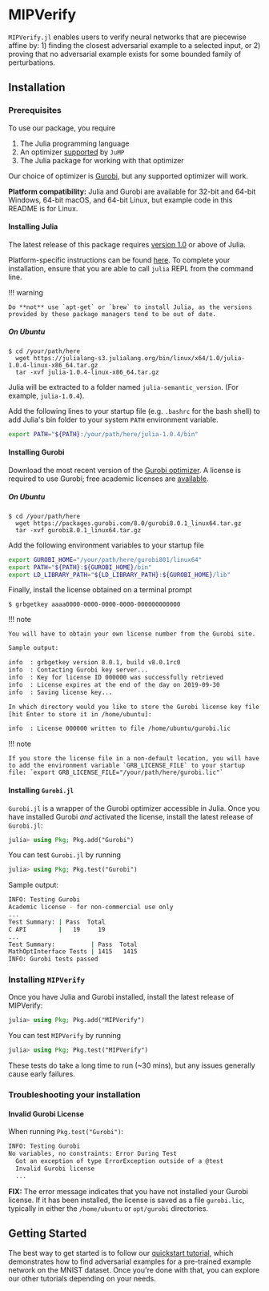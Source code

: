 # MIPVerify

`MIPVerify.jl` enables users to verify neural networks that are piecewise affine by: 1) finding the
closest adversarial example to a selected input, or 2) proving that no adversarial example exists
for some bounded family of perturbations.

## Installation

### Prerequisites

To use our package, you require

1.  The Julia programming language
2.  An optimizer [supported](https://jump.dev/JuMP.jl/stable/installation/#Getting-Solvers-1) by
    `JuMP`
3.  The Julia package for working with that optimizer

Our choice of optimizer is [Gurobi](http://www.gurobi.com/), but any supported optimizer will work.

**Platform compatibility:** Julia and Gurobi are available for 32-bit and 64-bit Windows, 64-bit
macOS, and 64-bit Linux, but example code in this README is for Linux.

#### Installing Julia

The latest release of this package requires [version 1.0](https://julialang.org/downloads/) or above
of Julia.

Platform-specific instructions can be found [here](https://julialang.org/downloads/platform.html).
To complete your installation, ensure that you are able to call `julia` REPL from the command line.

!!! warning

    Do **not** use `apt-get` or `brew` to install Julia, as the versions provided by these package managers tend to be out of date.

##### On Ubuntu

```console
$ cd /your/path/here
  wget https://julialang-s3.julialang.org/bin/linux/x64/1.0/julia-1.0.4-linux-x86_64.tar.gz
  tar -xvf julia-1.0.4-linux-x86_64.tar.gz
```

Julia will be extracted to a folder named `julia-semantic_version`. (For example, `julia-1.0.4`).

Add the following lines to your startup file (e.g. `.bashrc` for the bash shell) to add Julia's bin
folder to your system `PATH` environment variable.

```sh
export PATH="${PATH}:/your/path/here/julia-1.0.4/bin"
```

#### Installing Gurobi

Download the most recent version of the
[Gurobi optimizer](http://www.gurobi.com/downloads/gurobi-optimizer). A license is required to use
Gurobi; free academic licenses are
[available](https://user.gurobi.com/download/licenses/free-academic).

##### On Ubuntu

```console
$ cd /your/path/here
  wget https://packages.gurobi.com/8.0/gurobi8.0.1_linux64.tar.gz
  tar -xvf gurobi8.0.1_linux64.tar.gz
```

Add the following environment variables to your startup file

```sh
export GUROBI_HOME="/your/path/here/gurobi801/linux64"
export PATH="${PATH}:${GUROBI_HOME}/bin"
export LD_LIBRARY_PATH="${LD_LIBRARY_PATH}:${GUROBI_HOME}/lib"
```

Finally, install the license obtained on a terminal prompt

```console
$ grbgetkey aaaa0000-0000-0000-0000-000000000000
```

!!! note

    You will have to obtain your own license number from the Gurobi site.

```sh
Sample output:

info  : grbgetkey version 8.0.1, build v8.0.1rc0
info  : Contacting Gurobi key server...
info  : Key for license ID 000000 was successfully retrieved
info  : License expires at the end of the day on 2019-09-30
info  : Saving license key...

In which directory would you like to store the Gurobi license key file?
[hit Enter to store it in /home/ubuntu]:

info  : License 000000 written to file /home/ubuntu/gurobi.lic
```

!!! note

    If you store the license file in a non-default location, you will have to add the environment variable `GRB_LICENSE_FILE` to your startup file: `export GRB_LICENSE_FILE="/your/path/here/gurobi.lic"`

#### Installing `Gurobi.jl`

`Gurobi.jl` is a wrapper of the Gurobi optimizer accessible in Julia. Once you have installed Gurobi
_and_ activated the license, install the latest release of `Gurobi.jl`:

```julia
julia> using Pkg; Pkg.add("Gurobi")
```

You can test `Gurobi.jl` by running

```julia
julia> using Pkg; Pkg.test("Gurobi")
```

Sample output:

```sh
INFO: Testing Gurobi
Academic license - for non-commercial use only
...
Test Summary: | Pass  Total
C API         |   19     19
...
Test Summary:          | Pass  Total
MathOptInterface Tests | 1415   1415
INFO: Gurobi tests passed
```

### Installing `MIPVerify`

Once you have Julia and Gurobi installed, install the latest release of MIPVerify:

```julia
julia> using Pkg; Pkg.add("MIPVerify")
```

You can test `MIPVerify` by running

```julia
julia> using Pkg; Pkg.test("MIPVerify")
```

These tests do take a long time to run (~30 mins), but any issues generally cause early failures.

### Troubleshooting your installation

#### Invalid Gurobi License

When running `Pkg.test("Gurobi")`:

```sh
INFO: Testing Gurobi
No variables, no constraints: Error During Test
  Got an exception of type ErrorException outside of a @test
  Invalid Gurobi license
  ...
```

**FIX:** The error message indicates that you have not installed your Gurobi license. If it has been
installed, the license is saved as a file `gurobi.lic`, typically in either the `/home/ubuntu` or
`opt/gurobi` directories.

## Getting Started

The best way to get started is to follow our
[quickstart tutorial](https://nbviewer.jupyter.org/github/vtjeng/MIPVerify.jl/blob/master/examples/00_quickstart.ipynb),
which demonstrates how to find adversarial examples for a pre-trained example network on the MNIST
dataset. Once you're done with that, you can explore our other tutorials depending on your needs.
